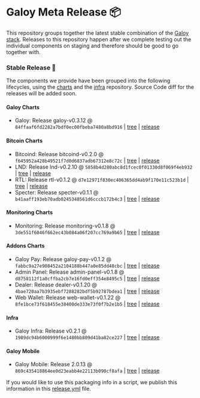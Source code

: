 # Galoy Meta Release 📦

This repository groups together the latest stable combination of the [Galoy stack](https://github.com/GaloyMoney/awesome-galoy#tech-components). 
Releases to this repository happen after we complete testing out the individual components on staging and therefore should be good to go together with.

### Stable Release 🎉

The components we provide have been grouped into the following lifecycles, using the [charts](https://github.com/GaloyMoney/charts) and the [infra](https://github.com/GaloyMoney/galoy-infra) repository. 
Source Code diff for the releases will be added soon.

#### Galoy Charts
- Galoy: Release galoy-v0.3.12 @ `84ffaaf6fd2282a7bdf0ec00fbeba7480a8bd916` | [tree](https://github.com/GaloyMoney/charts/tree/84ffaaf6fd2282a7bdf0ec00fbeba7480a8bd916/charts/galoy) | [release](https://github.com/GaloyMoney/charts/releases/tag/galoy-v0.3.12)

#### Bitcoin Charts
- Bitcoind: Release bitcoind-v0.2.0 @ `f645952a428b49521f7d0d6837adb67312e8c72c` | [tree](https://github.com/GaloyMoney/charts/tree/f645952a428b49521f7d0d6837adb67312e8c72c/charts/bitcoind) | [release](https://github.com/GaloyMoney/charts/releases/tag/bitcoind-v0.2.0)
- LND: Release lnd-v0.2.10 @ `5858b4d280abc8d1fcec0f01330d8f069f4eb932` | [tree](https://github.com/GaloyMoney/charts/tree/5858b4d280abc8d1fcec0f01330d8f069f4eb932/charts/lnd) | [release](https://github.com/GaloyMoney/charts/releases/tag/lnd-v0.2.10)
- RTL: Release rtl-v0.1.2 @ `d7e12971f830ec406365dd4ab9f170e11c523b1d` | [tree](https://github.com/GaloyMoney/charts/tree/d7e12971f830ec406365dd4ab9f170e11c523b1d/charts/rtl) | [release](https://github.com/GaloyMoney/charts/releases/tag/rtl-v0.1.2)
- Specter: Release specter-v0.1.1 @ `b41aaff193eb70adb0245348561d6cccb172b4c3` | [tree](https://github.com/GaloyMoney/charts/tree/b41aaff193eb70adb0245348561d6cccb172b4c3/charts/specter) | [release](https://github.com/GaloyMoney/charts/releases/tag/specter-v0.1.1)

#### Monitoring Charts
- Monitoring: Release monitoring-v0.1.8 @ `3de551f6046f662ec43b084a06f207cc769a9b65` | [tree](https://github.com/GaloyMoney/charts/tree/3de551f6046f662ec43b084a06f207cc769a9b65/charts/monitoring) | [release](https://github.com/GaloyMoney/charts/releases/tag/monitoring-v0.1.8)

#### Addons Charts
- Galoy Pay: Release galoy-pay-v0.1.2 @ `fabbc9a27e908452a2104188b447a0e85dd48cbc` | [tree](https://github.com/GaloyMoney/charts/tree/fabbc9a27e908452a2104188b447a0e85dd48cbc/charts/galoy-pay) | [release](https://github.com/GaloyMoney/charts/releases/tag/galoy-pay-v0.1.2)
- Admin Panel: Release admin-panel-v0.1.8 @ `d8758112f1a0cffba2cb7e16fd0eff354e8495c5` | [tree](https://github.com/GaloyMoney/charts/tree/d8758112f1a0cffba2cb7e16fd0eff354e8495c5/charts/admin-panel) | [release](https://github.com/GaloyMoney/charts/releases/tag/admin-panel-v0.1.8)
- Dealer: Release dealer-v0.1.20 @ `4bae720aa7b3935ebf7288282bdf5b92787bdea1` | [tree](https://github.com/GaloyMoney/charts/tree/4bae720aa7b3935ebf7288282bdf5b92787bdea1/charts/dealer) | [release](https://github.com/GaloyMoney/charts/releases/tag/dealer-v0.1.20)
- Web Wallet: Release web-wallet-v0.1.22 @ `8fe1bce73f618455e38400de333e73f0f7b2e1b5` | [tree](https://github.com/GaloyMoney/charts/tree/8fe1bce73f618455e38400de333e73f0f7b2e1b5/charts/web_wallet) | [release](https://github.com/GaloyMoney/charts/releases/tag/web-wallet-v0.1.22)

#### Infra

- Galoy Infra: Release v0.2.1 @ `1989dc94b6000999f6e1480bb809d41ba82ce227` | [tree](https://github.com/GaloyMoney/galoy-infra/tree/1989dc94b6000999f6e1480bb809d41ba82ce227) | [release](https://github.com/GaloyMoney/galoy-infra/releases/tag/v0.2.1)

#### Galoy Mobile

- Galoy Mobile: Release 2.0.13 @ `869c435418864ee0d23eabb4e22113b090cf8afa` | [tree](https://github.com/GaloyMoney/galoy-mobile/tree/869c435418864ee0d23eabb4e22113b090cf8afa) | [release](https://github.com/GaloyMoney/galoy-mobile/releases/tag/2.0.13)

If you would like to use this packaging info in a script, we publish this information in this [release.yml](./release.yml) file.
